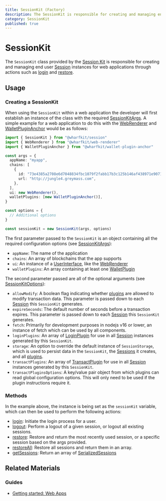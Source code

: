 ```yaml
---
title: SessionKit (Factory)
description: The SessionKit is responsible for creating and managing end user Session instances for web applications through methods such as login and restore.
category: SessionKit
published: true
---
```


# SessionKit

The `SessionKit` class provided by the [Session Kit](/docs/sessionkit) is responsible for creating and managing end user [Session](#) instances for web applications through actions such as [login](#) and [restore](#).

## Usage

### Creating a SessionKit

When using the `SessionKit` within a web application the developer will first establish an instance of the class with the required [SessionKitArgs](#). A simple example for a web application to do this with the [WebRenderer](#) and [WalletPluginAnchor](#) would be as follows:

```ts
import { SessionKit } from "@wharfkit/session"
import { WebRenderer } from "@wharfkit/web-renderer"
import { WalletPluginAnchor } from "@wharfkit/wallet-plugin-anchor"

const args = {
  appName: "myapp",
  chains: [
    {
      id: "73e4385a2708e6d7048834fbc1079f2fabb17b3c125b146af438971e90716c4d",
      url: "http://jungle4.greymass.com",
    },
  ],
  ui: new WebRenderer(),
  walletPlugins: [new WalletPluginAnchor()],
}

const options = {
  // Additional options
}

const sessionKit = new SessionKit(args, options)
```

The first parameter passed to the `SessionKit` is an object containing all the required configuration options (see [SessionKitArgs](#)):

- `appName`: The name of the application
- `chains`: An array of blockchains that the app supports
- `ui`: An instance of a [UserInterface](#), like the [WebRenderer](#)
- `walletPlugins`: An array containing at least one [WalletPlugin](#)

The second parameter passed are all of the optional arguments (see [SessionKitOptions](#)):

- `allowModify`: A boolean flag indicating whether [plugins](#) are allowed to modify transaction data. This parameter is passed down to each [Session](#) this `SessionKit` generates.
- `expireSeconds`: The default number of seconds before a transaction expires. This parameter is passed down to each [Session](#) this `SessionKit` generates.
- `fetch`: Primarily for development purposes in nodejs v16 or lower, an instance of fetch which can be used by all components.
- `loginPlugins`: An array of [LoginPlugin](#) for use in all [Session](#) instances generated by this `SessionKit`.
- `storage`: An option to override the default instance of `SessionStorage`, which is used to persist data in the `SessionKit`, the [Sessions](#) it creates, and all [plugins](#).
- `transactPlugins`: An array of [TransactPlugin](#) for use in all [Session](#) instances generated by this `SessionKit`.
- `transactPluginsOptions`: A key/value pair object from which plugins can read global configuration options. This will only need to be used if the plugin instructions require it.

### Methods

In the example above, the instance is being set as the `sessionKit` variable, which can then be used to perform the following actions:

- [login](/docs/sessionkit/login): Initiate the login process for a user.
- [logout](#): Perform a logout of a given session, or logout all existing sessions.
- [restore](#): Restore and return the most recently used session, or a specific session based on the args provided.
- [restoreAll](#): Restore all sessions and return them in an array.
- [getSessions](#): Return an array of [SerializedSessions](#)

## Related Materials

### Guides

- [Getting started: Web Apps](/guides/sessionkit/getting-started-web-app)
